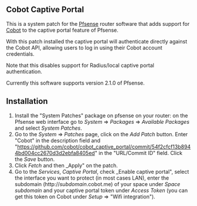 ## Cobot Captive Portal

This is a system patch for the [Pfsense](http://pfsense.org) router software that adds support for [Cobot](http://cobot.me) to the captive portal feature of Pfsense.

With this patch installed the captive portal will authenticate directly against the Cobot API, allowing users to log in using their Cobot account credentials.

Note that this disables support for Radius/local captive portal authentication.

Currently this software supports version 2.1.0 of Pfsense.

## Installation

1. Install the "System Patches" package on pfsense on your router: on the Pfsense web interface go to _System_ => _Packages_ => _Available Packages_ and select _System Patches_.
2. Go to the _System_ => _Patches_ page, click on the _Add Patch_ button. Enter "Cobot" in the description field and "https://github.com/cobot/cobot_captive_portal/commit/54f2cfcf13b8944bd004cc2670d3d2ebfa8405ed" in the "URL/Commit ID" field. Click the _Save_ button.
3. Click _Fetch_ and then _Apply" on the patch.
4. Go to the _Services_, _Captive Portal_, check _Enable captive portal", select the interface you want to protect (in most cases LAN), enter the subdomain (http://_subdomain_.cobot.me) of your space under _Space subdomain_ and your captive portal token under _Access Token_ (you can get this token on Cobot under _Setup_ => "Wifi integration").
